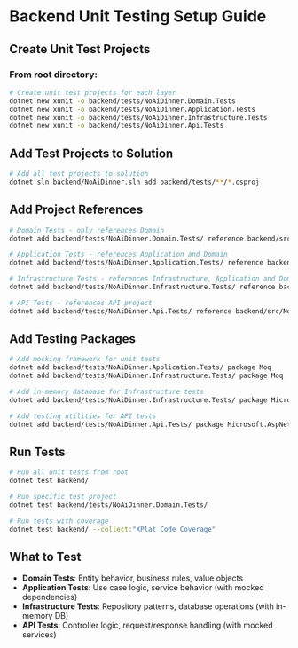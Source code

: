 # Backend Unit Testing Setup Guide

## Create Unit Test Projects

### From root directory:

```bash
# Create unit test projects for each layer
dotnet new xunit -o backend/tests/NoAiDinner.Domain.Tests
dotnet new xunit -o backend/tests/NoAiDinner.Application.Tests
dotnet new xunit -o backend/tests/NoAiDinner.Infrastructure.Tests
dotnet new xunit -o backend/tests/NoAiDinner.Api.Tests
```

## Add Test Projects to Solution

```bash
# Add all test projects to solution
dotnet sln backend/NoAiDinner.sln add backend/tests/**/*.csproj
```

## Add Project References

```bash
# Domain Tests - only references Domain
dotnet add backend/tests/NoAiDinner.Domain.Tests/ reference backend/src/NoAiDinner.Domain/

# Application Tests - references Application and Domain
dotnet add backend/tests/NoAiDinner.Application.Tests/ reference backend/src/NoAiDinner.Application/ backend/src/NoAiDinner.Domain/

# Infrastructure Tests - references Infrastructure, Application and Domain
dotnet add backend/tests/NoAiDinner.Infrastructure.Tests/ reference backend/src/NoAiDinner.Infrastructure/ backend/src/NoAiDinner.Application/ backend/src/NoAiDinner.Domain/

# API Tests - references API project
dotnet add backend/tests/NoAiDinner.Api.Tests/ reference backend/src/NoAiDinner.Api/
```

## Add Testing Packages

```bash
# Add mocking framework for unit tests
dotnet add backend/tests/NoAiDinner.Application.Tests/ package Moq
dotnet add backend/tests/NoAiDinner.Infrastructure.Tests/ package Moq

# Add in-memory database for Infrastructure tests
dotnet add backend/tests/NoAiDinner.Infrastructure.Tests/ package Microsoft.EntityFrameworkCore.InMemory

# Add testing utilities for API tests
dotnet add backend/tests/NoAiDinner.Api.Tests/ package Microsoft.AspNetCore.Mvc.Testing
```

## Run Tests

```bash
# Run all unit tests from root
dotnet test backend/

# Run specific test project
dotnet test backend/tests/NoAiDinner.Domain.Tests/

# Run tests with coverage
dotnet test backend/ --collect:"XPlat Code Coverage"
```

## What to Test

- **Domain Tests**: Entity behavior, business rules, value objects
- **Application Tests**: Use case logic, service behavior (with mocked dependencies)
- **Infrastructure Tests**: Repository patterns, database operations (with in-memory DB)
- **API Tests**: Controller logic, request/response handling (with mocked services)
